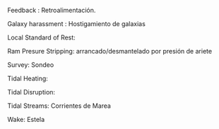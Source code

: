 Feedback : Retroalimentación.

Galaxy harassment : Hostigamiento de galaxias

Local Standard of Rest: 

Ram Presure Stripping: arrancado/desmantelado por presión de ariete

Survey: Sondeo

Tidal Heating:

Tidal Disruption: 

Tidal Streams: Corrientes de Marea

Wake: Estela
